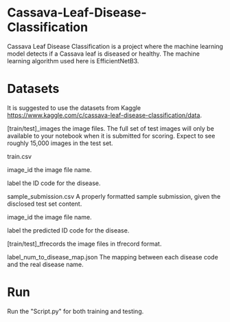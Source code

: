 # Cassava-Leaf-Disease-Classification
Cassava Leaf Disease Classification is a project where the machine learning model detects if a Cassava leaf is diseased or healthy.
The machine learning algorithm used here is EfficientNetB3.

# Datasets
It is suggested to use the datasets from Kaggle https://www.kaggle.com/c/cassava-leaf-disease-classification/data.

[train/test]_images the image files. The full set of test images will only be available to your notebook when it is submitted for scoring. Expect to see roughly 15,000 images in the test set.

train.csv

image_id the image file name.

label the ID code for the disease.

sample_submission.csv A properly formatted sample submission, given the disclosed test set content.

image_id the image file name.

label the predicted ID code for the disease.

[train/test]_tfrecords the image files in tfrecord format.

label_num_to_disease_map.json The mapping between each disease code and the real disease name.

# Run
Run the "Script.py" for both training and testing.
